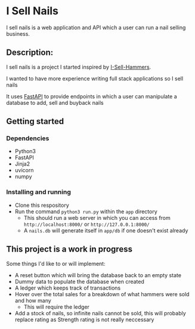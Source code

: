 # I Sell Nails

I sell nails is a web application and API which a user can run a nail selling business.

## Description:

I sell nails is a project I started inspired by [I-Sell-Hammers](https://github.com/tarang5757/I-Sell-Hammers).

I wanted to have more experience writing full stack applications so I sell nails

It uses [FastAPI](https://fastapi.tiangolo.com/) to provide endpoints in which a user can manipulate a database to add, sell and buyback nails


## Getting started

### Dependencies

* Python3
* FastAPI
* Jinja2
* uvicorn
* numpy

### Installing and running

* Clone this respository
* Run the command `python3 run.py` within the `app` directory
    * This should run a web server in which you can access from `http://localhost:8000/` or `http://127.0.0.1:8000/`
    * A `nails.db` will generate itself in `app/db` if one doesn't exist already


## This project is a work in progress

Some things I'd like to or will implement:

* A reset button which will bring the database back to an empty state
* Dummy data to populate the database when created
* A ledger which keeps track of transactions
* Hover over the total sales for a breakdown of what hammers were sold and how many
    * This will require the ledger
* Add a stock of nails, so infinite nails cannot be sold, this will probably replace rating as Strength rating is not really neccessary